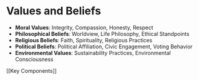 # Values and Beliefs

- **Moral Values**: Integrity, Compassion, Honesty, Respect
- **Philosophical Beliefs**: Worldview, Life Philosophy, Ethical Standpoints
- **Religious Beliefs**: Faith, Spirituality, Religious Practices
- **Political Beliefs**: Political Affiliation, Civic Engagement, Voting Behavior
- **Environmental Values**: Sustainability Practices, Environmental Consciousness

[[Key Components]]
